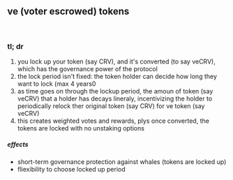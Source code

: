 ## ve (voter escrowed) tokens

<br>


### tl; dr

1. you lock up your token (say CRV), and it's converted (to say veCRV), which has the governance power of the protocol
2. the lock period isn't fixed: the token holder can decide how long they want to lock (max 4 years0
3. as time goes on through the lockup period, the amoun of token (say veCRV) that a holder has decays lineraly, incentivizing the holder to periodically relock ther original token (say CRV) for ve token (say veCRV)
4. this creates weighted votes and rewards, plys once converted, the tokens are locked with no unstaking options



##### effects

* short-term governance protection against whales (tokens are locked up)
* fliexibility to choose locked up period
